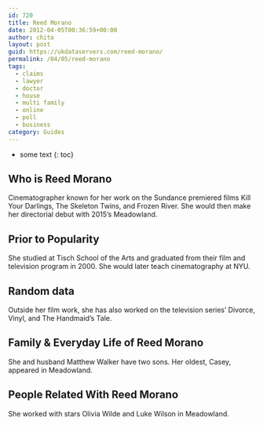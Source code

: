 ```yaml
---
id: 720
title: Reed Morano
date: 2012-04-05T00:36:59+00:00
author: chito
layout: post
guid: https://ukdataservers.com/reed-morano/
permalink: /04/05/reed-morano
tags:
  - claims
  - lawyer
  - doctor
  - house
  - multi family
  - online
  - poll
  - business
category: Guides
---
```


* some text
{: toc}
          
          
## Who is  Reed Morano
                  
                  
                  
Cinematographer known for her work on the Sundance premiered films Kill Your Darlings, The Skeleton Twins, and Frozen River. She would then make her directorial debut with 2015&#8217;s Meadowland.
                  
                
                
                
## Prior to Popularity 
                  
                  
                  
She studied at Tisch School of the Arts and graduated from their film and television program in 2000. She would later teach cinematography at NYU.
                  
                
                
                
## Random data 
                  
                  
                  
Outside her film work, she has also worked on the television series&#8217; Divorce, Vinyl, and The Handmaid&#8217;s Tale.
                  
                
                
                
## Family & Everyday Life of Reed Morano
                  
                  
                  
She and husband Matthew Walker have two sons. Her oldest, Casey, appeared in Meadowland.
                  
                
                
                
## People Related With  Reed Morano
                  
                  
                  
She worked with stars Olivia Wilde and Luke Wilson in Meadowland.
                  
                
              
            
          
          
          
    
    
  
